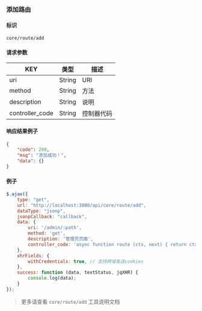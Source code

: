 
### 添加路由

#### 标识

`core/route/add`

#### 请求参数

| KEY             | 类型   | 描述       |
| --------------- | ------ | ---------- |
| uri             | String | URI        |
| method          | String | 方法       |
| description     | String | 说明       |
| controller_code | String | 控制器代码 |

#### 响应结果例子


```json
{
	"code": 200,
	"msg": "添加成功！",
	"data": {}
}
```

#### 例子

```javascript
$.ajax({
	type: "get",
	url: "http://localhost:3000/api/core/route/add",
	dataType: "jsonp",
	jsonpCallback: "callback",
	data: {
		uri: '/admin/:path',
		method: 'get',
		description: '管理员页面',
		controller_code: 'async function route (ctx, next) { return ctx.body = \'admin path\'; }'
	},
	xhrFields: {
		withCredentials: true, // 支持跨域发送cookies
	},
	success: function (data, textStatus, jqXHR) {
		console.log(data);
	}
});
```

> 更多请查看 `core/route/add` 工具说明文档